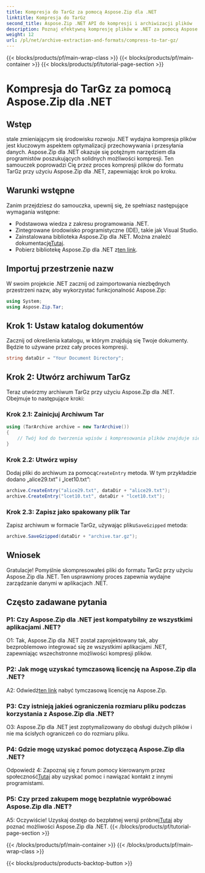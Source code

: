 ```yaml
---
title: Kompresja do TarGz za pomocą Aspose.Zip dla .NET
linktitle: Kompresja do TarGz
second_title: Aspose.Zip .NET API do kompresji i archiwizacji plików
description: Poznaj efektywną kompresję plików w .NET za pomocą Aspose.Zip. Kompresuj do TarGz bez wysiłku.
weight: 12
url: /pl/net/archive-extraction-and-formats/compress-to-tar-gz/
---
```


{{< blocks/products/pf/main-wrap-class >}}
{{< blocks/products/pf/main-container >}}
{{< blocks/products/pf/tutorial-page-section >}}

# Kompresja do TarGz za pomocą Aspose.Zip dla .NET

## Wstęp

stale zmieniającym się środowisku rozwoju .NET wydajna kompresja plików jest kluczowym aspektem optymalizacji przechowywania i przesyłania danych. Aspose.Zip dla .NET okazuje się potężnym narzędziem dla programistów poszukujących solidnych możliwości kompresji. Ten samouczek poprowadzi Cię przez proces kompresji plików do formatu TarGz przy użyciu Aspose.Zip dla .NET, zapewniając krok po kroku.

## Warunki wstępne

Zanim przejdziesz do samouczka, upewnij się, że spełniasz następujące wymagania wstępne:

- Podstawowa wiedza z zakresu programowania .NET.
- Zintegrowane środowisko programistyczne (IDE), takie jak Visual Studio.
-  Zainstalowana biblioteka Aspose.Zip dla .NET. Można znaleźć dokumentację[Tutaj](https://reference.aspose.com/zip/net/).
-  Pobierz bibliotekę Aspose.Zip dla .NET z[ten link](https://releases.aspose.com/zip/net/).

## Importuj przestrzenie nazw

W swoim projekcie .NET zacznij od zaimportowania niezbędnych przestrzeni nazw, aby wykorzystać funkcjonalność Aspose.Zip:

```csharp
using System;
using Aspose.Zip.Tar;
```

## Krok 1: Ustaw katalog dokumentów

Zacznij od określenia katalogu, w którym znajdują się Twoje dokumenty. Będzie to używane przez cały proces kompresji.

```csharp
string dataDir = "Your Document Directory";
```

## Krok 2: Utwórz archiwum TarGz

Teraz utwórzmy archiwum TarGz przy użyciu Aspose.Zip dla .NET. Obejmuje to następujące kroki:

### Krok 2.1: Zainicjuj Archiwum Tar

```csharp
using (TarArchive archive = new TarArchive())
{
    // Twój kod do tworzenia wpisów i kompresowania plików znajduje się tutaj
}
```

### Krok 2.2: Utwórz wpisy

 Dodaj pliki do archiwum za pomocą`CreateEntry` metoda. W tym przykładzie dodano „alice29.txt” i „lcet10.txt”:

```csharp
archive.CreateEntry("alice29.txt", dataDir + "alice29.txt");
archive.CreateEntry("lcet10.txt", dataDir + "lcet10.txt");
```

### Krok 2.3: Zapisz jako spakowany plik Tar

 Zapisz archiwum w formacie TarGz, używając pliku`SaveGzipped` metoda:

```csharp
archive.SaveGzipped(dataDir + "archive.tar.gz");
```

## Wniosek

Gratulacje! Pomyślnie skompresowałeś pliki do formatu TarGz przy użyciu Aspose.Zip dla .NET. Ten usprawniony proces zapewnia wydajne zarządzanie danymi w aplikacjach .NET.

## Często zadawane pytania

### P1: Czy Aspose.Zip dla .NET jest kompatybilny ze wszystkimi aplikacjami .NET?
O1: Tak, Aspose.Zip dla .NET został zaprojektowany tak, aby bezproblemowo integrować się ze wszystkimi aplikacjami .NET, zapewniając wszechstronne możliwości kompresji plików.

### P2: Jak mogę uzyskać tymczasową licencję na Aspose.Zip dla .NET?

 A2: Odwiedź[ten link](https://purchase.aspose.com/temporary-license/) nabyć tymczasową licencję na Aspose.Zip.

### P3: Czy istnieją jakieś ograniczenia rozmiaru pliku podczas korzystania z Aspose.Zip dla .NET?

O3: Aspose.Zip dla .NET jest zoptymalizowany do obsługi dużych plików i nie ma ścisłych ograniczeń co do rozmiaru pliku.

### P4: Gdzie mogę uzyskać pomoc dotyczącą Aspose.Zip dla .NET?

 Odpowiedź 4: Zapoznaj się z forum pomocy kierowanym przez społeczność[Tutaj](https://forum.aspose.com/c/zip/37) aby uzyskać pomoc i nawiązać kontakt z innymi programistami.

### P5: Czy przed zakupem mogę bezpłatnie wypróbować Aspose.Zip dla .NET?

 A5: Oczywiście! Uzyskaj dostęp do bezpłatnej wersji próbnej[Tutaj](https://releases.aspose.com/zip/net) aby poznać możliwości Aspose.Zip dla .NET.
{{< /blocks/products/pf/tutorial-page-section >}}

{{< /blocks/products/pf/main-container >}}
{{< /blocks/products/pf/main-wrap-class >}}

{{< blocks/products/products-backtop-button >}}
